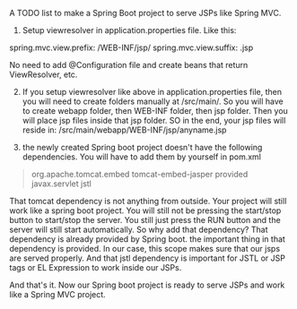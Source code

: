 A TODO list to make a Spring Boot project to serve JSPs like Spring MVC.

1) Setup viewresolver in application.properties file. Like this: 

spring.mvc.view.prefix: /WEB-INF/jsp/
spring.mvc.view.suffix: .jsp

No need to add @Configuration file and create beans that return ViewResolver, etc. 

2) If you setup viewresolver like above in application.properties file, then you will need to create folders manually at /src/main/. So you will have to create webapp folder, then WEB-INF folder, then jsp folder. Then you will place jsp files inside that jsp folder. SO in the end, your jsp files will reside in: /src/main/webapp/WEB-INF/jsp/anyname.jsp

3) the newly created Spring boot project doesn't have the following dependencies. You will have to add them by yourself in pom.xml 
>    <dependency>
>	<groupId>org.apache.tomcat.embed</groupId>
>	<artifactId>tomcat-embed-jasper</artifactId>
>    <scope>provided</scope>
>    </dependency>
>    <dependency>
>	<groupId>javax.servlet</groupId>
>	<artifactId>jstl</artifactId>
>    </dependency>	

That tomcat dependency is not anything from outside. Your project will still work like a spring boot project. You will still not be pressing the start/stop button to start/stop the server. You still just press the RUN button and the server will still start automatically. So why add that dependency? That dependency is already provided by Spring boot. the important thing in that dependency is <scope>provided</scope>. In our case, this scope makes sure that our jsps are served properly. 
And that jstl dependency is important for JSTL or JSP tags or EL Expression to work inside our JSPs. 

And that's it. Now our Spring boot project is ready to serve JSPs and work like a Spring MVC project. 
